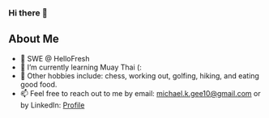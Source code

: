 ### Hi there 👋

## About Me
- 🔭 SWE @ HelloFresh
- 🌱 I’m currently learning Muay Thai (:
- 😤 Other hobbies include: chess, working out, golfing, hiking, and eating good food. 
- 📫 Feel free to reach out to me by email: michael.k.gee10@gmail.com or by LinkedIn: [Profile](https://www.linkedin.com/in/mikey-gee/)
